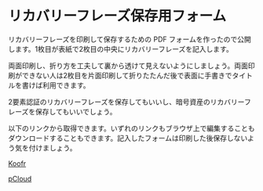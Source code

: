 # リカバリーフレーズ保存用フォーム

リカバリーフレーズを印刷して保存するための PDF フォームを作ったので公開します。1枚目が表紙で2枚目の中央にリカバリーフレーズを記入します。

両面印刷し、折り方を工夫して裏から透けて見えないようにしましょう。両面印刷ができない人は2枚目を片面印刷して折りたたんだ後で表面に手書きでタイトルを書けば利用できます。

2要素認証のリカバリーフレーズを保存してもいいし、暗号資産のリカバリーフレーズを保存してもいいでしょう。

以下のリンクから取得できます。いずれのリンクもブラウザ上で編集することもダウンロードすることもできます。記入したフォームは印刷した後保存しないよう気を付けましょう。

[Koofr](https://k00.fr/yolyyzc7)

[pCloud](http://e.pc.cd/zgxotalK)